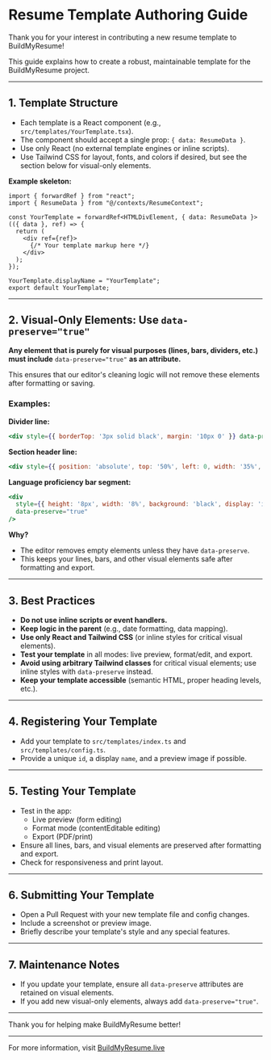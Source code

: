 # Resume Template Authoring Guide

Thank you for your interest in contributing a new resume template to BuildMyResume!

This guide explains how to create a robust, maintainable template for the BuildMyResume project.

---

## 1. Template Structure

- Each template is a React component (e.g., `src/templates/YourTemplate.tsx`).
- The component should accept a single prop: `{ data: ResumeData }`.
- Use only React (no external template engines or inline scripts).
- Use Tailwind CSS for layout, fonts, and colors if desired, but see the section below for visual-only elements.

**Example skeleton:**
```tsx
import { forwardRef } from "react";
import { ResumeData } from "@/contexts/ResumeContext";

const YourTemplate = forwardRef<HTMLDivElement, { data: ResumeData }>(({ data }, ref) => {
  return (
    <div ref={ref}>
      {/* Your template markup here */}
    </div>
  );
});

YourTemplate.displayName = "YourTemplate";
export default YourTemplate;
```

---

## 2. Visual-Only Elements: Use `data-preserve="true"`

**Any element that is purely for visual purposes (lines, bars, dividers, etc.) must include** `data-preserve="true"` **as an attribute.**

This ensures that our editor's cleaning logic will not remove these elements after formatting or saving.

### **Examples:**

**Divider line:**
```jsx
<div style={{ borderTop: '3px solid black', margin: '10px 0' }} data-preserve="true">&nbsp;</div>
```

**Section header line:**
```jsx
<div style={{ position: 'absolute', top: '50%', left: 0, width: '35%', height: 1, background: 'black', transform: 'translateY(-50%)' }} data-preserve="true">&nbsp;</div>
```

**Language proficiency bar segment:**
```jsx
<div
  style={{ height: '8px', width: '8%', background: 'black', display: 'inline-block', marginRight: '2px', borderRadius: '2px' }}
  data-preserve="true"
/>
```

**Why?**
- The editor removes empty elements unless they have `data-preserve`.
- This keeps your lines, bars, and other visual elements safe after formatting and export.

---

## 3. Best Practices

- **Do not use inline scripts or event handlers.**
- **Keep logic in the parent** (e.g., date formatting, data mapping).
- **Use only React and Tailwind CSS** (or inline styles for critical visual elements).
- **Test your template** in all modes: live preview, format/edit, and export.
- **Avoid using arbitrary Tailwind classes** for critical visual elements; use inline styles with `data-preserve` instead.
- **Keep your template accessible** (semantic HTML, proper heading levels, etc.).

---

## 4. Registering Your Template

- Add your template to `src/templates/index.ts` and `src/templates/config.ts`.
- Provide a unique `id`, a display `name`, and a preview image if possible.

---

## 5. Testing Your Template

- Test in the app:
  - Live preview (form editing)
  - Format mode (contentEditable editing)
  - Export (PDF/print)
- Ensure all lines, bars, and visual elements are preserved after formatting and export.
- Check for responsiveness and print layout.

---

## 6. Submitting Your Template

- Open a Pull Request with your new template file and config changes.
- Include a screenshot or preview image.
- Briefly describe your template's style and any special features.

---

## 7. Maintenance Notes

- If you update your template, ensure all `data-preserve` attributes are retained on visual elements.
- If you add new visual-only elements, always add `data-preserve="true"`.

---

Thank you for helping make BuildMyResume better! 

---

For more information, visit [BuildMyResume.live](https://BuildMyResume.live) 
